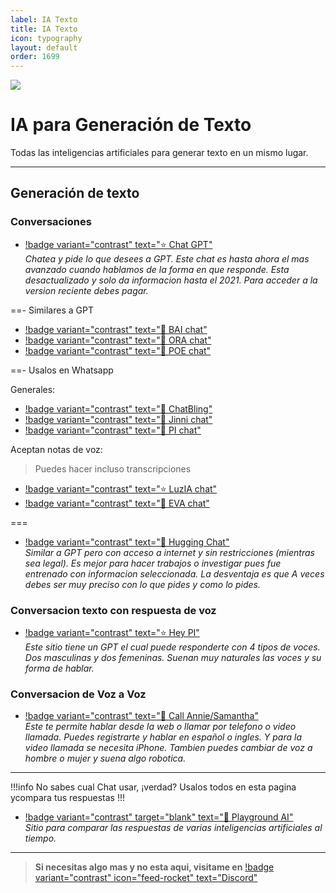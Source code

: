 ```yaml
---
label: IA Texto
title: IA Texto
icon: typography
layout: default
order: 1699
---
```


![](https://i.postimg.cc/Fz9nF5sV/IA-texto.png)
# IA para Generación de Texto
Todas las inteligencias artificiales para generar texto en un mismo lugar.

---

## Generación de texto

### Conversaciones 

- [!badge variant="contrast" text="⭐  Chat GPT"](https://chat.openai.com/)    
*Chatea y pide lo que desees a GPT. Este chat es hasta ahora el mas avanzado cuando hablamos de la forma en que responde. Esta desactualizado y solo da informacion hasta el 2021. Para acceder a la version reciente debes pagar.*

==- Similares a GPT

- [!badge variant="contrast" text="🔷  BAI chat"](https://chatbot.theb.ai/)      
- [!badge variant="contrast" text="🔷  ORA chat"](https://ora.sh/openai/chatgpt)    
- [!badge variant="contrast" text="🔷  POE chat"](https://poe.com/)  

==- Usalos en Whatsapp

Generales:     
- [!badge variant="contrast" text="🔷  ChatBling"](https://chatbling.net/)        
- [!badge variant="contrast" text="🔷  Jinni chat"](https://www.askjinni.ai/)   
- [!badge variant="contrast" text="🔷  PI chat"](https://wa.me/+13143331111)    

Aceptan notas de voz:    
> Puedes hacer incluso transcripciones

- [!badge variant="contrast" text="⭐  LuzIA chat"](https://soyluzia.com/)    
- [!badge variant="contrast" text="🔷  EVA chat"](https://wa.me/51961212715?text=Hola+EVA%21)  

===    

- [!badge variant="contrast" text="🔷  Hugging Chat"](https://huggingface.co/chat/)          
*Similar a GPT pero con acceso a internet y sin restricciones (mientras sea legal). Es mejor para hacer trabajos o investigar pues fue entrenado con informacion seleccionada. La desventaja es que A veces debes ser muy preciso con lo que pides y como lo pides.*

### Conversacion texto con respuesta de voz

- [!badge variant="contrast" text="⭐  Hey PI"](https://heypi.com/talk)    
*Este sitio tiene un GPT el cual puede responderte con 4 tipos de voces. Dos masculinas y dos femeninas. Suenan muy naturales las voces y su forma de hablar.*

### Conversacion de Voz a Voz

- [!badge variant="contrast" text="🔷  Call Annie/Samantha"](https://callannie.ai/)    
*Este te permite hablar desde la web o llamar por telefono o video llamada. Puedes registrarte y hablar en español o ingles. Y para la video llamada se necesita iPhone. Tambien puedes cambiar de voz a hombre o mujer y suena algo robotica.*

---

!!!info No sabes cual Chat usar, ¡verdad?
Usalos todos en esta pagina ycompara tus respuestas
!!!

- [!badge variant="contrast" target="blank" text="🔷  Playground AI"](https://playgroundai.com/)    
*Sitio para comparar las respuestas de varias inteligencias artificiales al tiempo.*

---


> **Si necesitas algo mas y no esta aqui, visitame en** [!badge variant="contrast" icon="feed-rocket" text="Discord"](https://discord.gg/hVKeY3uEru) 
